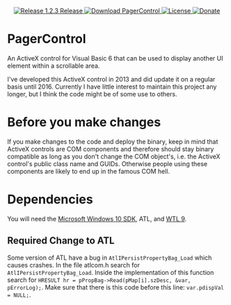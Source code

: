 <p align=center>
  <a href="https://github.com/TimoKunze/PagerControl/releases/tag/1.2.3">
    <img alt="Release 1.2.3 Release" src="https://img.shields.io/badge/release-1.2.3-0688CB.svg">
  </a>
  <a href="https://github.com/TimoKunze/PagerControl/releases">
    <img alt="Download PagerControl" src="https://img.shields.io/badge/download-latest-0688CB.svg">
  </a>
  <a href="https://github.com/TimoKunze/PagerControl/blob/master/LICENSE">
    <img alt="License" src="https://img.shields.io/badge/license-MIT-0688CB.svg">
  </a>
  <a href="https://www.paypal.com/xclick/business=TKunze71216%40gmx.de&item_name=PagerControl&no_shipping=1&tax=0&currency_code=EUR">
    <img alt="Donate" src="https://img.shields.io/badge/%24-donate-E44E4A.svg">
  </a>
</p>

# PagerControl
An ActiveX control for Visual Basic 6 that can be used to display another UI element within a scrollable area.

I've developed this ActiveX control in 2013 and did update it on a regular basis until 2016. Currently I have little interest to maintain this project any longer, but I think the code might be of some use to others.

# Before you make changes
If you make changes to the code and deploy the binary, keep in mind that ActiveX controls are COM components and therefore should stay binary compatible as long as you don't change the COM object's, i.e. the ActiveX control's public class name and GUIDs. Otherwise people using these components are likely to end up in the famous COM hell.

# Dependencies
You will need the [Microsoft Windows 10 SDK](https://developer.microsoft.com/en-us/windows/downloads/windows-10-sdk), ATL, and [WTL 9](https://sourceforge.net/projects/wtl/).

## Required Change to ATL
Some version of ATL have a bug in ```AtlIPersistPropertyBag_Load``` which causes crashes. In the file atlcom.h search for ```AtlIPersistPropertyBag_Load```. Inside the implementation of this function search for ```HRESULT hr = pPropBag->Read(pMap[i].szDesc, &var, pErrorLog);```. Make sure that there is this code before this line: ```var.pdispVal = NULL;```.